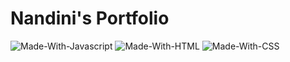 # Nandini's Portfolio

![Made-With-Javascript](https://img.shields.io/badge/Made_with-Javascript-informational?style=for-the-badge&logo=javascript) ![Made-With-HTML](https://img.shields.io/badge/Made_with-HTML-informational?style=for-the-badge&logo=html) ![Made-With-CSS](https://img.shields.io/badge/Made_with-CSS-informational?style=for-the-badge&logo=css)
